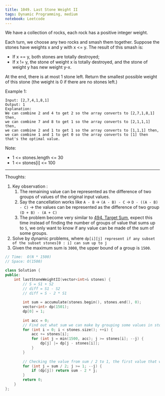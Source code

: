```yaml
---
title: 1049. Last Stone Weight II
tags: Dynamic Programming, medium
notebook: Leetcode
---
```


We have a collection of rocks, each rock has a positive integer weight.

Each turn, we choose any two rocks and smash them together.  Suppose the stones have weights x and y with x <= y.  The result of this smash is:

- If x == y, both stones are totally destroyed;
- If x != y, the stone of weight x is totally destroyed, and the stone of weight y has new weight y-x.

At the end, there is at most 1 stone left.  Return the smallest possible weight of this stone (the weight is 0 if there are no stones left.)

Example 1:
```
Input: [2,7,4,1,8,1]
Output: 1
Explanation: 
We can combine 2 and 4 to get 2 so the array converts to [2,7,1,8,1] then,
we can combine 7 and 8 to get 1 so the array converts to [2,1,1,1] then,
we can combine 2 and 1 to get 1 so the array converts to [1,1,1] then,
we can combine 1 and 1 to get 0 so the array converts to [1] then that's the optimal value.
```

Note:

- 1 <= stones.length <= 30
- 1 <= stones[i] <= 100

----------
Thoughts:
1. Key observation : 
   1. The remaining value can be represented as the difference of two groups of values of the original input values.
   2. Say the cancellation works like `A - B` -> `(A - B) - C` -> `D - ((A - B) - C)` -> the values can be represented as the difference of two group `(D + B) - (A + C)`
   3. The problem become very similar to [494. Target Sum](https://leetcode.com/problems/target-sum/), expect this time instead of finding the number of groups of value that sums up to `S`, we only want to know if any value can be made of the sum of some groups.
2. Solve by dynamic problems, where `dp[i][j] represent if any subset of the subset stones[0 : i] can sum up to j`
3. Given the maximum sum is `3000`, the upper bound of a group is `1500`.

```c++
// Time:  O(N * 1500)
// Space: O(1500)

class Solution {
public:
    int lastStoneWeightII(vector<int>& stones) {
        // S = S1 + S2
        // diff = S1 - S2
        // diff = S - 2 * S1
        
        int sum = accumulate(stones.begin(), stones.end(), 0);
        vector<int> dp(1501);
        dp[0] = 1;
        
        int acc = 0;
        // Find out what sum we can make by grouping some values in stones
        for (int i = 0; i < stones.size(); ++i) {
            acc += stones[i];
            for (int j = min(1500, acc); j >= stones[i]; --j) {
                dp[j] |= dp[j - stones[i]];
            }
        }
        
        // Checking the value from sum / 2 to 1, the first value that we can make will produce the minimal difference result (because two groups will have the sum very close to each other)
        for (int j = sum / 2; j >= 1; --j) {
            if (dp[j]) return sum - 2 * j;
        }
        return 0;
    }
};
```